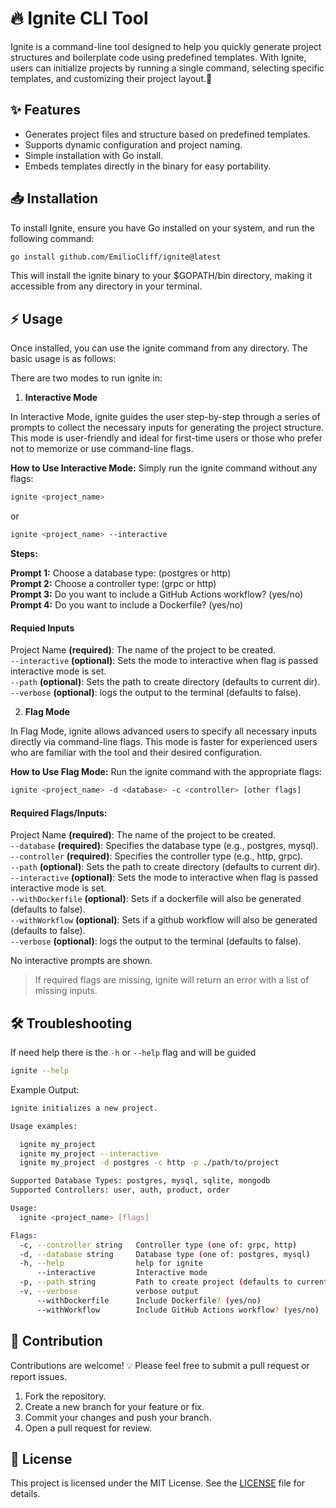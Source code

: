 # 🔥 Ignite CLI Tool

Ignite is a command-line tool designed to help you quickly generate project structures and boilerplate code using predefined templates. With Ignite, users can initialize projects by running a single command, selecting specific templates, and customizing their project layout.🚀

## ✨ Features

- Generates project files and structure based on predefined templates.
- Supports dynamic configuration and project naming.
- Simple installation with Go install.
- Embeds templates directly in the binary for easy portability.

## 📥 Installation

To install Ignite, ensure you have Go installed on your system, and run the following command:

```bash
go install github.com/EmilioCliff/ignite@latest
```

This will install the ignite binary to your $GOPATH/bin directory, making it accessible from any directory in your terminal.

## ⚡ Usage

Once installed, you can use the ignite command from any directory. The basic usage is as follows:

There are two modes to run ignite in:

1.  **Interactive Mode**

In Interactive Mode, ignite guides the user step-by-step through a series of prompts to collect the necessary inputs for generating the project structure. This mode is user-friendly and ideal for first-time users or those who prefer not to memorize or use command-line flags.

**How to Use Interactive Mode:**
Simply run the ignite command without any flags:

```bash
ignite <project_name>
```

or

```bash
ignite <project_name> --interactive
```

**Steps:**

**Prompt 1:** Choose a database type: (postgres or http)  
**Prompt 2:** Choose a controller type: (grpc or http)  
**Prompt 3:** Do you want to include a GitHub Actions workflow? (yes/no)
**Prompt 4:** Do you want to include a Dockerfile? (yes/no)

#### Requied Inputs

Project Name **(required)**: The name of the project to be created.  
`--interactive` **(optional)**: Sets the mode to interactive when flag is passed interactive mode is set.  
`--path` **(optional)**: Sets the path to create directory (defaults to current dir).  
`--verbose` **(optional)**: logs the output to the terminal (defaults to false).

2. **Flag Mode**

In Flag Mode, ignite allows advanced users to specify all necessary inputs directly via command-line flags. This mode is faster for experienced users who are familiar with the tool and their desired configuration.

**How to Use Flag Mode:**
Run the ignite command with the appropriate flags:

```bash
ignite <project_name> -d <database> -c <controller> [other flags]
```

#### Required Flags/Inputs:

Project Name **(required)**: The name of the project to be created.  
`--database` **(required)**: Specifies the database type (e.g., postgres, mysql).  
`--controller` **(required)**: Specifies the controller type (e.g., http, grpc).  
`--path` **(optional)**: Sets the path to create directory (defaults to current dir).  
`--interactive` **(optional)**: Sets the mode to interactive when flag is passed interactive mode is set.  
`--withDockerfile` **(optional)**: Sets if a dockerfile will also be generated (defaults to false).  
`--withWorkflow` **(optional)**: Sets if a github workflow will also be generated (defaults to false).  
`--verbose` **(optional)**: logs the output to the terminal (defaults to false).

No interactive prompts are shown.

> If required flags are missing, ignite will return an error with a list of missing inputs.

## 🛠️ Troubleshooting

If need help there is the `-h` or `--help` flag and will be guided

```bash
ignite --help
```

Example Output:

```bash
ignite initializes a new project.

Usage examples:

  ignite my_project
  ignite my_project --interactive
  ignite my_project -d postgres -c http -p ./path/to/project

Supported Database Types: postgres, mysql, sqlite, mongodb
Supported Controllers: user, auth, product, order

Usage:
  ignite <project_name> [flags]

Flags:
  -c, --controller string   Controller type (one of: grpc, http)
  -d, --database string     Database type (one of: postgres, mysql)
  -h, --help                help for ignite
      --interactive         Interactive mode
  -p, --path string         Path to create project (defaults to current directory)
  -v, --verbose             verbose output
      --withDockerfile      Include Dockerfile? (yes/no)
      --withWorkflow        Include GitHub Actions workflow? (yes/no)
```

## 🤝 Contribution

Contributions are welcome! 💡 Please feel free to submit a pull request or report issues.

1. Fork the repository.
2. Create a new branch for your feature or fix.
3. Commit your changes and push your branch.
4. Open a pull request for review.

## 📜 License

This project is licensed under the MIT License. See the [LICENSE](./LICENSE) file for details.

